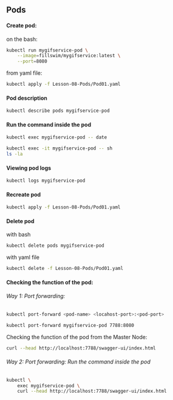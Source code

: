 ## Pods

#### Create pod:

on the bash:
```bash
kubectl run mygifservice-pod \
	--image=fillswim/mygifservice:latest \
	--port=8080
```

from yaml file:
```bash
kubectl apply -f Lesson-08-Pods/Pod01.yaml
```

#### Pod description
```bash
kubectl describe pods mygifservice-pod
```

#### Run the command inside the pod
```bash
kubectl exec mygifservice-pod -- date
```
```bash
kubectl exec -it mygifservice-pod -- sh
ls -la
```

#### Viewing pod logs
```bash
kubectl logs mygifservice-pod
```

#### Recreate pod
```bash
kubectl apply -f Lesson-08-Pods/Pod01.yaml
```

#### Delete pod 

with bash
```bash
kubectl delete pods mygifservice-pod
```

with yaml file
```bash
kubectl delete -f Lesson-08-Pods/Pod01.yaml
```

#### Checking the function of the pod:

###### Way 1: Port forwarding:
```bash
kubectl port-forward <pod-name> <locahost-port>:<pod-port>
```
```bash
kubectl port-forward mygifservice-pod 7788:8080
```

Checking the function of the pod from the Master Node:
```bash
curl --head http://localhost:7788/swagger-ui/index.html
```
###### Way 2: Port forwarding: Run the command inside the pod
```bash
kubectl \
	exec mygifservice-pod \
	curl --head http://localhost:7788/swagger-ui/index.html
```